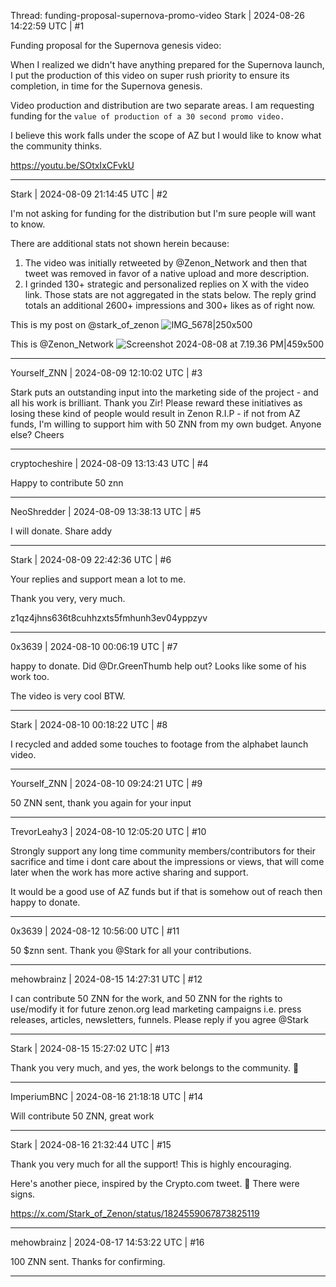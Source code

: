 Thread: funding-proposal-supernova-promo-video
Stark | 2024-08-26 14:22:59 UTC | #1

Funding proposal for the Supernova genesis video:

When I realized we didn't have anything prepared for the Supernova launch, I put the production of this video on super rush priority to ensure its completion, in time for the Supernova genesis.

Video production and distribution are two separate areas. I am requesting funding for the `value of production of a 30 second promo video.`

I believe this work falls under the scope of AZ but I would like to know what the community thinks.

https://youtu.be/SOtxIxCFvkU

-------------------------

Stark | 2024-08-09 21:14:45 UTC | #2

I'm not asking for funding for the distribution but I'm sure people will want to know.

There are additional stats not shown herein because:
1. The video was initially retweeted by @Zenon_Network and then that tweet was removed in favor of a native upload and more description.
2. I grinded 130+ strategic and personalized replies on X with the video link. Those stats are not aggregated in the stats below. The reply grind totals an additional 2600+ impressions and 300+ likes as of right now.

This is my post on @stark_of_zenon
![IMG_5678|250x500](upload://3PM3qXFcRSMCN5BNkc0QbClAQ4Q.jpeg)



This is @Zenon_Network
![Screenshot 2024-08-08 at 7.19.36 PM|459x500](upload://yxGdAmtjHRbB4vcb0kVRwypJE46.png)

-------------------------

Yourself_ZNN | 2024-08-09 12:10:02 UTC | #3

Stark puts an outstanding input into the marketing side of the project - and all his work is brilliant.
Thank you Zir!
Please reward these initiatives as losing these kind of people would result in Zenon R.I.P - if not from AZ funds, I'm willing to support him with 50 ZNN from my own budget. Anyone else? Cheers

-------------------------

cryptocheshire | 2024-08-09 13:13:43 UTC | #4

Happy to contribute 50 znn

-------------------------

NeoShredder | 2024-08-09 13:38:13 UTC | #5

I will donate. Share addy

-------------------------

Stark | 2024-08-09 22:42:36 UTC | #6

Your replies and support mean a lot to me.

Thank you very, very much.

z1qz4jhns636t8cuhhzxts5fmhunh3ev04yppzyv

-------------------------

0x3639 | 2024-08-10 00:06:19 UTC | #7

happy to donate.  Did @Dr.GreenThumb help out?  Looks like some of his work too.

The video is very cool BTW.

-------------------------

Stark | 2024-08-10 00:18:22 UTC | #8

I recycled and added some touches to footage from the alphabet launch video.

-------------------------

Yourself_ZNN | 2024-08-10 09:24:21 UTC | #9

50 ZNN sent, thank you again for your input

-------------------------

TrevorLeahy3 | 2024-08-10 12:05:20 UTC | #10

Strongly support any long time community members/contributors for their sacrifice and time i dont care about the impressions or views, that will come later when the work has more active sharing and support. 

It would be a good use of AZ funds but if that is somehow out of reach then happy to donate.

-------------------------

0x3639 | 2024-08-12 10:56:00 UTC | #11

50 $znn sent.  Thank you @Stark for all your contributions.

-------------------------

mehowbrainz | 2024-08-15 14:27:31 UTC | #12

I can contribute 50 ZNN for the work, and 50 ZNN for the rights to use/modify it for future zenon.org lead marketing campaigns i.e. press releases, articles, newsletters, funnels. Please reply if you agree @Stark

-------------------------

Stark | 2024-08-15 15:27:02 UTC | #13

Thank you very much, and yes, the work belongs to the community. 🙏

-------------------------

ImperiumBNC | 2024-08-16 21:18:18 UTC | #14

Will contribute 50 ZNN, great work

-------------------------

Stark | 2024-08-16 21:32:44 UTC | #15

Thank you very much for all the support! This is highly encouraging.

Here's another piece, inspired by the Crypto.com tweet. 💚 There were signs.

https://x.com/Stark_of_Zenon/status/1824559067873825119

-------------------------

mehowbrainz | 2024-08-17 14:53:22 UTC | #16

100 ZNN sent. Thanks for confirming.

-------------------------


